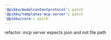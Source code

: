 ```yaml
---
'@pikku/modelcontextprotocol': patch
'@pikku/templates-mcp-server': patch
'@pikku/core': patch
---
```


refactor: mcp server expects json and not file path
